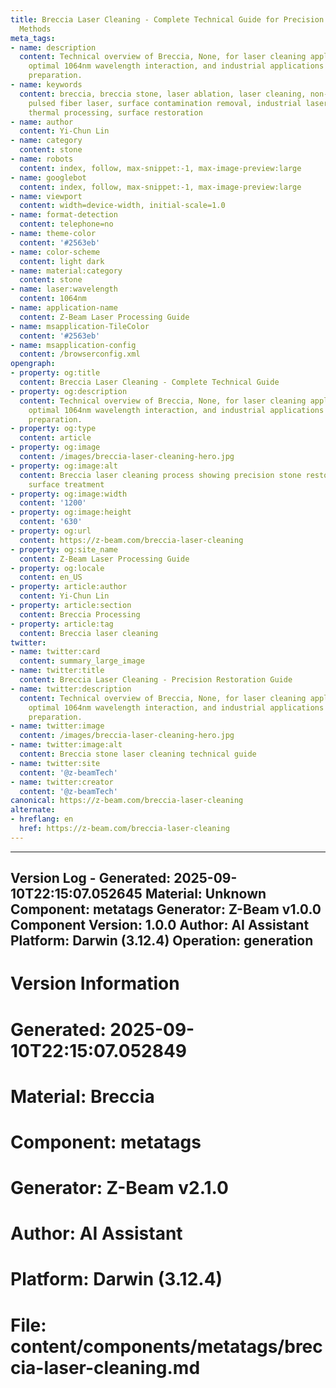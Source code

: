 ```yaml
---
title: Breccia Laser Cleaning - Complete Technical Guide for Precision Stone Restoration
  Methods
meta_tags:
- name: description
  content: Technical overview of Breccia, None, for laser cleaning applications, including
    optimal 1064nm wavelength interaction, and industrial applications in surface
    preparation.
- name: keywords
  content: breccia, breccia stone, laser ablation, laser cleaning, non-contact cleaning,
    pulsed fiber laser, surface contamination removal, industrial laser parameters,
    thermal processing, surface restoration
- name: author
  content: Yi-Chun Lin
- name: category
  content: stone
- name: robots
  content: index, follow, max-snippet:-1, max-image-preview:large
- name: googlebot
  content: index, follow, max-snippet:-1, max-image-preview:large
- name: viewport
  content: width=device-width, initial-scale=1.0
- name: format-detection
  content: telephone=no
- name: theme-color
  content: '#2563eb'
- name: color-scheme
  content: light dark
- name: material:category
  content: stone
- name: laser:wavelength
  content: 1064nm
- name: application-name
  content: Z-Beam Laser Processing Guide
- name: msapplication-TileColor
  content: '#2563eb'
- name: msapplication-config
  content: /browserconfig.xml
opengraph:
- property: og:title
  content: Breccia Laser Cleaning - Complete Technical Guide
- property: og:description
  content: Technical overview of Breccia, None, for laser cleaning applications, including
    optimal 1064nm wavelength interaction, and industrial applications in surface
    preparation.
- property: og:type
  content: article
- property: og:image
  content: /images/breccia-laser-cleaning-hero.jpg
- property: og:image:alt
  content: Breccia laser cleaning process showing precision stone restoration and
    surface treatment
- property: og:image:width
  content: '1200'
- property: og:image:height
  content: '630'
- property: og:url
  content: https://z-beam.com/breccia-laser-cleaning
- property: og:site_name
  content: Z-Beam Laser Processing Guide
- property: og:locale
  content: en_US
- property: article:author
  content: Yi-Chun Lin
- property: article:section
  content: Breccia Processing
- property: article:tag
  content: Breccia laser cleaning
twitter:
- name: twitter:card
  content: summary_large_image
- name: twitter:title
  content: Breccia Laser Cleaning - Precision Restoration Guide
- name: twitter:description
  content: Technical overview of Breccia, None, for laser cleaning applications, including
    optimal 1064nm wavelength interaction, and industrial applications in surface
    preparation.
- name: twitter:image
  content: /images/breccia-laser-cleaning-hero.jpg
- name: twitter:image:alt
  content: Breccia stone laser cleaning technical guide
- name: twitter:site
  content: '@z-beamTech'
- name: twitter:creator
  content: '@z-beamTech'
canonical: https://z-beam.com/breccia-laser-cleaning
alternate:
- hreflang: en
  href: https://z-beam.com/breccia-laser-cleaning
---
```


---
Version Log - Generated: 2025-09-10T22:15:07.052645
Material: Unknown
Component: metatags
Generator: Z-Beam v1.0.0
Component Version: 1.0.0
Author: AI Assistant
Platform: Darwin (3.12.4)
Operation: generation
---

# Version Information
# Generated: 2025-09-10T22:15:07.052849
# Material: Breccia
# Component: metatags
# Generator: Z-Beam v2.1.0
# Author: AI Assistant
# Platform: Darwin (3.12.4)
# File: content/components/metatags/breccia-laser-cleaning.md